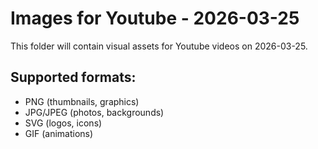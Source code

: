 # Images for Youtube - 2026-03-25

This folder will contain visual assets for Youtube videos on 2026-03-25.

## Supported formats:
- PNG (thumbnails, graphics)
- JPG/JPEG (photos, backgrounds)
- SVG (logos, icons)
- GIF (animations)
